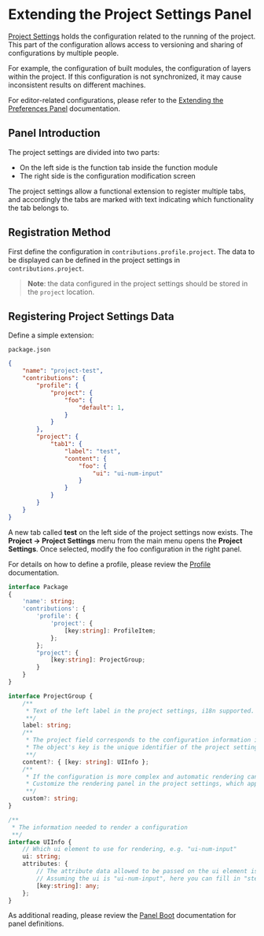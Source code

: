 # Extending the Project Settings Panel

[Project Settings](../../editor/project/index.md) holds the configuration related to the running of the project. This part of the configuration allows access to versioning and sharing of configurations by multiple people.

For example, the configuration of built modules, the configuration of layers within the project. If this configuration is not synchronized, it may cause inconsistent results on different machines.

For editor-related configurations, please refer to the [Extending the Preferences Panel](./contributions-preferences.md) documentation.

## Panel Introduction

The project settings are divided into two parts:

- On the left side is the function tab inside the function module
- The right side is the configuration modification screen

The project settings allow a functional extension to register multiple tabs, and accordingly the tabs are marked with text indicating which functionality the tab belongs to.

## Registration Method

First define the configuration in `contributions.profile.project`. The data to be displayed can be defined in the project settings in `contributions.project`.

> **Note**: the data configured in the project settings should be stored in the `project` location.

## Registering Project Settings Data

Define a simple extension:

`package.json`

```JSON
{
    "name": "project-test",
    "contributions": {
        "profile": {
            "project": {
                "foo": {
                    "default": 1,
                }
            }
        },        
        "project": {
            "tab1": {
                "label": "test",
                "content": {
                    "foo": {
                        "ui": "ui-num-input"
                    }
                }
            }
        }        
    }
}
```

A new tab called **test** on the left side of the project settings now exists.
The **Project -> Project Settings** menu from the main menu opens the **Project Settings**.
Once selected, modify the foo configuration in the right panel.

For details on how to define a profile, please review the [Profile](./profile.md) documentation.

```typescript
interface Package
{
    'name': string;
    'contributions': {
        'profile': {
            'project': {
                [key:string]: ProfileItem;
            };
        };
        "project": {
            [key:string]: ProjectGroup;
        }
    }
}

interface ProjectGroup {
    /**
     * Text of the left label in the project settings, i18n supported.
     **/
    label: string;
    /**
     * The project field corresponds to the configuration information injected into the project settings, which are defined as 'object' objects.
     * The object's key is the unique identifier of the project setting, and its value is the basic information describing the project setting.
     **/ 
    content?: { [key: string]: UIInfo };
    /**
     * If the configuration is more complex and automatic rendering cannot meet the needs, you can fill in custom data.
     * Customize the rendering panel in the project settings, which appears below the automatic rendering (if properties are defined).
     **/ 
    custom?: string;
}

/**
 * The information needed to render a configuration
 **/ 
interface UIInfo {
    // Which ui element to use for rendering, e.g. "ui-num-input"
    ui: string;
    attributes: {
        // The attribute data allowed to be passed on the ui element is different for each type of ui, see the ui-kit section for details
        // Assuming the ui is "ui-num-input", here you can fill in "step": 1
        [key:string]: any;
    };
}
```

As additional reading, please review the [Panel Boot](./panel-boot.md) documentation for panel definitions.
